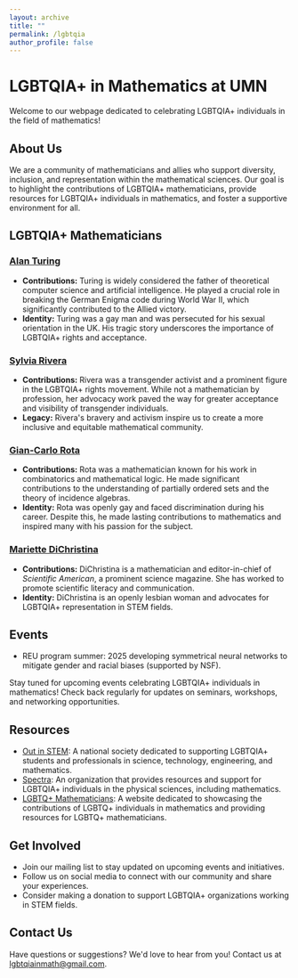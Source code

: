 ```yaml
---
layout: archive
title: ""
permalink: /lgbtqia
author_profile: false
---
```


# LGBTQIA+ in Mathematics at UMN

Welcome to our webpage dedicated to celebrating LGBTQIA+ individuals in the field of mathematics!

## About Us

We are a community of mathematicians and allies who support diversity, inclusion, and representation within the mathematical sciences. Our goal is to highlight the contributions of LGBTQIA+ mathematicians, provide resources for LGBTQIA+ individuals in mathematics, and foster a supportive environment for all.

## LGBTQIA+ Mathematicians

### [Alan Turing](https://en.wikipedia.org/wiki/Alan_Turing)

- **Contributions:** Turing is widely considered the father of theoretical computer science and artificial intelligence. He played a crucial role in breaking the German Enigma code during World War II, which significantly contributed to the Allied victory.
- **Identity:** Turing was a gay man and was persecuted for his sexual orientation in the UK. His tragic story underscores the importance of LGBTQIA+ rights and acceptance.

### [Sylvia Rivera](https://en.wikipedia.org/wiki/Sylvia_Rivera)

- **Contributions:** Rivera was a transgender activist and a prominent figure in the LGBTQIA+ rights movement. While not a mathematician by profession, her advocacy work paved the way for greater acceptance and visibility of transgender individuals.
- **Legacy:** Rivera's bravery and activism inspire us to create a more inclusive and equitable mathematical community.

### [Gian-Carlo Rota](https://en.wikipedia.org/wiki/Gian-Carlo_Rota)

- **Contributions:** Rota was a mathematician known for his work in combinatorics and mathematical logic. He made significant contributions to the understanding of partially ordered sets and the theory of incidence algebras.
- **Identity:** Rota was openly gay and faced discrimination during his career. Despite this, he made lasting contributions to mathematics and inspired many with his passion for the subject.

### [Mariette DiChristina](https://en.wikipedia.org/wiki/Mariette_DiChristina)

- **Contributions:** DiChristina is a mathematician and editor-in-chief of *Scientific American*, a prominent science magazine. She has worked to promote scientific literacy and communication.
- **Identity:** DiChristina is an openly lesbian woman and advocates for LGBTQIA+ representation in STEM fields.

## Events

- REU program summer: 2025 developing symmetrical neural networks to mitigate gender and racial biases (supported by NSF).

Stay tuned for upcoming events celebrating LGBTQIA+ individuals in mathematics! Check back regularly for updates on seminars, workshops, and networking opportunities.

## Resources

- [Out in STEM](https://www.oSTEM.org/): A national society dedicated to supporting LGBTQIA+ students and professionals in science, technology, engineering, and mathematics.
- [Spectra](https://spectrasci.org/): An organization that provides resources and support for LGBTQIA+ individuals in the physical sciences, including mathematics.
- [LGBTQ+ Mathematicians](https://sites.google.com/view/lgbtqmath/home): A website dedicated to showcasing the contributions of LGBTQ+ individuals in mathematics and providing resources for LGBTQ+ mathematicians.

## Get Involved

- Join our mailing list to stay updated on upcoming events and initiatives.
- Follow us on social media to connect with our community and share your experiences.
- Consider making a donation to support LGBTQIA+ organizations working in STEM fields.

## Contact Us

Have questions or suggestions? We'd love to hear from you! Contact us at [lgbtqiainmath@gmail.com](mailto:lgbtqiainmath@gmail.com).

